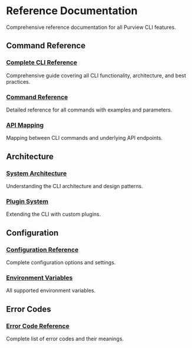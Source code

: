 # Reference Documentation

Comprehensive reference documentation for all Purview CLI features.

## Command Reference

### [Complete CLI Reference](complete-cli-reference.md)
Comprehensive guide covering all CLI functionality, architecture, and best practices.

### [Command Reference](command-reference.md)
Detailed reference for all commands with examples and parameters.

### [API Mapping](api-mapping.md)
Mapping between CLI commands and underlying API endpoints.

## Architecture

### [System Architecture](architecture.md)
Understanding the CLI architecture and design patterns.

### [Plugin System](plugins.md)
Extending the CLI with custom plugins.

## Configuration

### [Configuration Reference](configuration-reference.md)
Complete configuration options and settings.

### [Environment Variables](environment-variables.md)
All supported environment variables.

## Error Codes

### [Error Code Reference](error-codes.md)
Complete list of error codes and their meanings.
